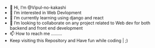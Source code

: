 - 👋 Hi, I’m @Vipul-no-kakashi
- 👀 I’m interested in Web Devlopment
- 🌱 I’m currently learning using django and react 
- 💞️ I’m looking to collaborate on any project related to Web dev for both backend and front end development
- 📫 How to reach me .........
-  Keep visiting this Repository and Have fun while coding | ;)

<!---
Vipul-no-kakashi/Vipul-no-kakashi is a ✨ special ✨ repository because its `README.md` (this file) appears on your GitHub profile.
You can click the Preview link to take a look at your changes.
--->

